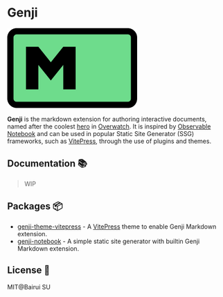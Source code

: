 # Genji

<img src="./img/logo.svg" width="300"/>

**Genji** is the markdown extension for authoring interactive documents, named after the coolest [hero](https://overwatch.blizzard.com/zh-tw/heroes/genji/) in [Overwatch](https://overwatch.blizzard.com/). It is inspired by [Observable Notebook](https://observablehq.com/) and can be used in popular Static Site Generator (SSG) frameworks, such as [VitePress](https://vitepress.dev/), through the use of plugins and themes.

## Documentation 📚

> WIP

## Packages 📦

- [genji-theme-vitepress](./packages/genji-theme-vitepress/) - A [VitePress](https://vitepress.dev/) theme to enable Genji Markdown extension.
- [genji-notebook](./packages/genji-notebook/) - A simple static site generator with builtin Genji Markdown extension.

## License 📄

MIT@Bairui SU
